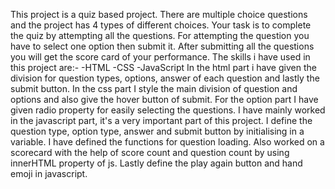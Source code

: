 This project is a quiz based project. There are multiple choice questions and the project has 4 types of different choices. Your task is to complete the quiz by attempting all the questions. For attempting the question you have to select one option then submit it. After submitting all the questions you will get the score card of your performance.
The skills i have used in this project are:-
-HTML
-CSS
-JavaScript
In the html part i have given the division for question types, options, answer of each question and lastly the submit button.
In the css part I style the main division of question and options and also give the hover button of submit. For the option part I have given radio property for easily selecting the questions.
I have mainly worked in the javascript part, it's a very important part of this project. I define the question type, option type, answer and submit button by initialising in a variable. I have defined the functions for question loading. Also worked on a scorecard with the help of score count and question count by using innerHTML property of js. Lastly define the play again button and hand emoji in javascript.  
